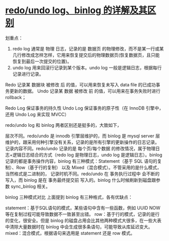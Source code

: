 # [redo/undo log、binlog 的详解及其区别](https://www.jianshu.com/p/57c510f4ec28)

 划重点：

 1. redo log 通常是 物理 日志，记录的是 数据页 的物理修改，而不是某一行或某几行修改成怎样怎样，它用来恢复提交后的物理数据页(恢复数据页，且只能恢复到最后一次提交的位置)。
 2. undo log 用来回滚行记录到某个版本。undo log 一般是逻辑日志，根据每行记录进行记录。

 Redo 记录某 数据块 被修改 后 的值，可以用来恢复未写入 data file 的已成功事务更新的数据。
 Undo 记录某 数据 被修改 前 的值，可以用来在事务失败时进行 rollback；

 Redo Log 保证事务的持久性
 Undo Log 保证事务的原子性（在 InnoDB 引擎中，还用 Undo Log 来实现 MVCC）

 redo/undo log 和 binlog
 两者区别还是挺多的，大致如下，

 层次不同。redo/undo 是 innodb 引擎层维护的，而 binlog 是 mysql server 层维护的，跟采用何种引擎没有关系，记录的是所有引擎的更新操作的日志记录。
 记录内容不同。redo/undo 记录的是 每个页/每个数据 的修改情况，属于物理日志+逻辑日志结合的方式（redo log 是物理日志，undo log 是逻辑日志）。binlog 记录的都是事务操作内容，binlog 有三种模式：Statement（基于 SQL 语句的复制）、Row（基于行的复制） 以及 Mixed（混合模式）。不管采用的是什么模式，当然格式是二进制的，
 记录时机不同。redo/undo 在 事务执行过程中 会不断的写入，而 binlog 是在 事务最终提交前 写入的。binlog 什么时候刷新到磁盘跟参数 sync_binlog 相关。

 binlog 三种模式对比
 上面提到 binlog 有三种格式，各有优缺点：
 >
 statement：基于SQL语句的模式，某些语句中含有一些函数，例如 UUID NOW 等在复制过程可能导致数据不一致甚至出错。
 row：基于行的模式，记录的是行的变化，很安全。但是 binlog 的磁盘占用会比其他两种模式大很多，在一些大表中清除大量数据时在 binlog 中会生成很多条语句，可能导致从库延迟变大。
 mixed：混合模式，根据语句来选用是 statement 还是 row 模式。
